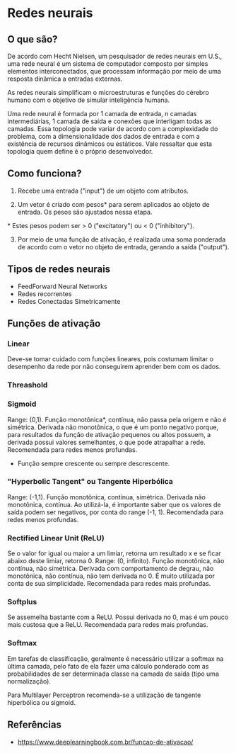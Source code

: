 # Redes neurais

## O que são?

De acordo com Hecht Nielsen, um pesquisador de redes neurais em U.S., uma rede neural é um sistema de computador composto por simples elementos interconectados, que processam informação por meio de uma resposta dinâmica a entradas externas.

As redes neurais simplificam o microestruturas e funções do cérebro humano com o objetivo de simular inteligência humana.

Uma rede neural é formada por 1 camada de entrada, n camadas intermediárias, 1 camada de saída e conexões que interligam todas as camadas. Essa topologia pode variar de acordo com a complexidade do problema, com a dimensionalidade dos dados de entrada e com a existência de recursos dinâmicos ou estáticos. Vale ressaltar que esta topologia quem define é o próprio desenvolvedor.

## Como funciona?

1. Recebe uma entrada ("input") de um objeto com atributos.

2. Um vetor é criado com pesos\* para serem aplicados ao objeto de entrada. Os pesos são ajustados nessa etapa.

\* Estes pesos podem ser > 0 ("excitatory") ou < 0 ("inhibitory").

3. Por meio de uma função de ativação, é realizada uma soma ponderada de acordo com o vetor no objeto de entrada, gerando a saída ("output").

## Tipos de redes neurais

- FeedForward Neural Networks
- Redes recorrentes
- Redes Conectadas Simetricamente

## Funções de ativação

### Linear
Deve-se tomar cuidado com funções lineares, pois costumam limitar o desempenho da rede por não conseguirem aprender bem com os dados.

### Threashold

### Sigmoid
Range: (0,1). Função monotônica*, contínua, não passa pela origem e não é simétrica. Derivada não monotônica, o que é um ponto negativo porque, para resultados da função de ativação pequenos ou altos possuem, a derivada possui valores semelhantes, o que pode atrapalhar a rede. Recomendada para redes menos profundas.

* Função sempre crescente ou sempre descrescente.

### "Hyperbolic Tangent" ou Tangente Hiperbólica
Range: (-1,1). Função monotônica, contínua, simétrica. Derivada não monotônica, contínua. Ao utilizá-la, é importante saber que os valores de saída podem ser negativos, por conta do range (-1, 1). Recomendada para redes menos profundas.

### Rectified Linear Unit (ReLU)
Se o valor for igual ou maior a um limiar, retorna um resultado x e se ficar abaixo deste limiar, retorna 0. Range: (0, infinito). Função monotônica, não contínua, não simétrica. Derivada com comportamento de degrau, não monotônica, não contínua, não tem derivada no 0. É muito utilizada por conta de sua simplicidade. Recomendada para redes mais profundas.

### Softplus
Se assemelha bastante com a ReLU. Possui derivada no 0, mas é um pouco mais custosa que a ReLU. Recomendada para redes mais profundas.

### Softmax
Em tarefas de classificação, geralmente é necessário utilizar a softmax na última camada, pelo fato de ela fazer uma cálculo ponderado com as probabilidades de ser determinada classe na camada de saída (tipo uma normalização).

Para Multilayer Perceptron recomenda-se a utilização de tangente hiperbólica ou sigmoid.

## Referências

- https://www.deeplearningbook.com.br/funcao-de-ativacao/

